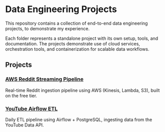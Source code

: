 # Data Engineering Projects

This repository contains a collection of end-to-end data engineering projects, to demonstrate my experience.

Each folder represents a standalone project with its own setup, tools, and documentation. The projects demonstrate use of cloud services, orchestration tools, and containerization for scalable data workflows.

## Projects

### [AWS Reddit Streaming Pipeline](./aws-reddit-streaming-pipeline)
Real-time Reddit ingestion pipeline using AWS (Kinesis, Lambda, S3), built on the free tier.

### [YouTube Airflow ETL](./youtube-airflow-etl)
Daily ETL pipeline using Airflow + PostgreSQL, ingesting data from the YouTube Data API.
